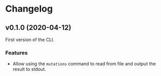 # Changelog

## v0.1.0 (2020-04-12)

First version of the CLI.

### Features

- Allow using the `mutations` command to read from file and output the result
  to stdout.
